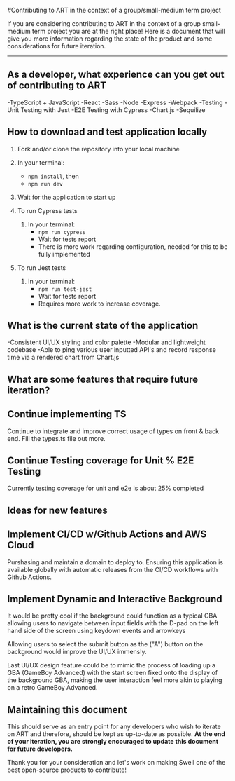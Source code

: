 #Contributing to ART in the context of a group/small-medium term project

If you are considering contributing to ART in the context of a group small-medium term project you are at the right place! Here is a document that will give you more information regarding the state of the product and some considerations for future iteration.

---

## As a developer, what experience can you get out of contributing to ART
-TypeScript + JavaScript
-React
-Sass
-Node
-Express
-Webpack
-Testing
    -Unit Testing with Jest 
    -E2E Testing with Cypress
-Chart.js
-Sequilize



## How to download and test application locally

1. Fork and/or clone the repository into your local machine
2. In your terminal:
    - `npm install`, then
    - `npm run dev`
3. Wait for the application to start up

4. To run Cypress tests
    1. In your terminal:
        - `npm run cypress`
        - Wait for tests report
        - There is more work regarding configuration, needed for this to be fully implemented
5. To run Jest tests
    1. In your terminal: 
        - `npm run test-jest`
        - Wait for tests report
        - Requires more work to increase coverage.

## What is the current state of the application

-Consistent UI/UX styling and color palette
-Modular and lightweight codebase
-Able to ping various user inputted API's and record response time via a rendered chart from Chart.js


## What are some features that require future iteration?

## Continue implementing TS
Continue to integrate and improve correct usage of types on front & back end. Fill the types.ts file out more.

## Continue Testing coverage for Unit % E2E Testing
Currently testing coverage for unit and e2e is about 25% completed

## Ideas for new features

## Implement CI/CD w/Github Actions and AWS Cloud
Purshasing and maintain a domain to deploy to. Ensuring this application is available globally with automatic releases from the CI/CD workflows with Github Actions. 

## Implement Dynamic and Interactive Background
It would be pretty cool if the background could function as a typical GBA allowing users to navigate between input fields with the D-pad on the left hand side of the screen using keydown events and arrowkeys

Allowing users to select the submit button as the ("A") button on the background would improve the UI/UX immensly.

Last UI/UX design feature could be to mimic the process of loading up a GBA (GameBoy Advanced) with the start screen fixed onto the display of the background GBA, making the user interaction feel more akin to playing on a retro GameBoy Advanced.  


## Maintaining this document

This should serve as an entry point for any developers who wish to iterate on ART and therefore, should be kept as up-to-date as possible. **At the end of your iteration, you are strongly encouraged to update this document for future developers.**

Thank you for your consideration and let's work on making Swell one of the best open-source products to contribute!